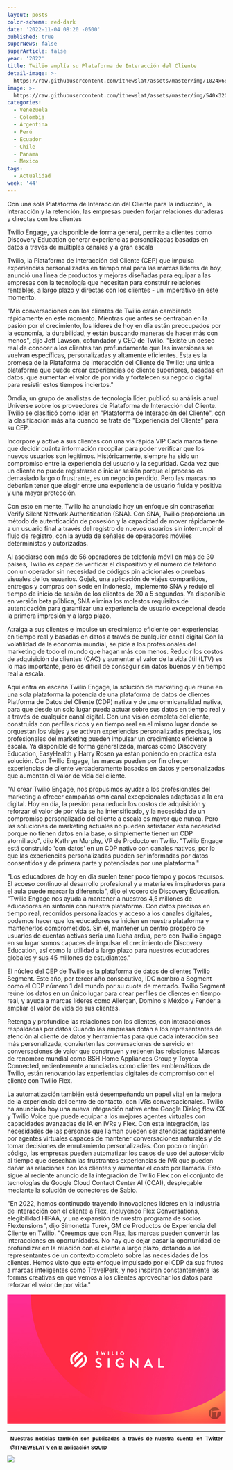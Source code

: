 ```yaml
---
layout: posts
color-schema: red-dark
date: '2022-11-04 08:20 -0500'
published: true
superNews: false
superArticle: false
year: '2022'
title: Twilio amplía su Plataforma de Interacción del Cliente
detail-image: >-
  https://raw.githubusercontent.com/itnewslat/assets/master/img/1024x680/Twilio-Signal-g.jpg
image: >-
  https://raw.githubusercontent.com/itnewslat/assets/master/img/540x320/Twilio-Signal-p.jpg
categories:
  - Venezuela
  - Colombia
  - Argentina
  - Perú
  - Ecuador
  - Chile
  - Panama
  - Mexico
tags:
  - Actualidad
week: '44'
---
```

Con una sola Plataforma de Interacción del Cliente para la inducción, la interacción y la retención, las empresas pueden forjar relaciones duraderas y directas con los clientes
 
Twilio Engage, ya disponible de forma general, permite a clientes como Discovery Education generar experiencias personalizadas basadas en datos a través de múltiples canales y a gran escala

Twilio, la Plataforma de Interacción del Cliente (CEP) que impulsa experiencias personalizadas en tiempo real para las marcas líderes de hoy, anunció una línea de productos y mejoras diseñadas para equipar a las empresas con la tecnología que necesitan para construir relaciones rentables, a largo plazo y directas con los clientes - un imperativo en este momento.
 
"Mis conversaciones con los clientes de Twilio están cambiando rápidamente en este momento. Mientras que antes se centraban en la pasión por el crecimiento, los líderes de hoy en día están preocupados por la economía, la durabilidad, y están buscando maneras de hacer más con menos", dijo Jeff Lawson, cofundador y CEO de Twilio. "Existe un deseo real de conocer a los clientes tan profundamente que las inversiones se vuelvan específicas, personalizadas y altamente eficientes. Esta es la promesa de la Plataforma de Interacción del Cliente de Twilio: una única plataforma que puede crear experiencias de cliente superiores, basadas en datos, que aumentan el valor de por vida y fortalecen su negocio digital para resistir estos tiempos inciertos." 
 
Omdia, un grupo de analistas de tecnología líder, publicó su análisis anual Universe sobre los proveedores de Plataforma de Interacción del Cliente. Twilio se clasificó como líder en "Plataforma de Interacción del Cliente", con la clasificación más alta cuando se trata de "Experiencia del Cliente" para su CEP.
 
Incorpore y active a sus clientes con una vía rápida VIP
Cada marca tiene que decidir cuánta información recopilar para poder verificar que los nuevos usuarios son legítimos. Históricamente, siempre ha sido un compromiso entre la experiencia del usuario y la seguridad. Cada vez que un cliente no puede registrarse o iniciar sesión porque el proceso es demasiado largo o frustrante, es un negocio perdido. Pero las marcas no deberían tener que elegir entre una experiencia de usuario fluida y positiva y una mayor protección.
 
Con esto en mente, Twilio ha anunciado hoy un enfoque sin contraseña: Verify Silent Network Authentication (SNA). Con SNA, Twilio proporciona un método de autenticación de posesión y la capacidad de mover rápidamente a un usuario final a través del registro de nuevos usuarios sin interrumpir el flujo de registro, con la ayuda de señales de operadores móviles deterministas y autorizadas. 
 
Al asociarse con más de 56 operadores de telefonía móvil en más de 30 países, Twilio es capaz de verificar el dispositivo y el número de teléfono con un operador sin necesidad de códigos pin adicionales o pruebas visuales de los usuarios. Gojek, una aplicación de viajes compartidos, entregas y compras con sede en Indonesia, implementó SNA y redujo el tiempo de inicio de sesión de los clientes de 20 a 5 segundos. Ya disponible en versión beta pública, SNA elimina los molestos requisitos de autenticación para garantizar una experiencia de usuario excepcional desde la primera impresión y a largo plazo.
 
Atraiga a sus clientes e impulse un crecimiento eficiente con experiencias en tiempo real y basadas en datos a través de cualquier canal digital
Con la volatilidad de la economía mundial, se pide a los profesionales del marketing de todo el mundo que hagan más con menos. Reducir los costos de adquisición de clientes (CAC) y aumentar el valor de la vida útil (LTV) es lo más importante, pero es difícil de conseguir sin datos buenos y en tiempo real a escala.
 
Aquí entra en escena Twilio Engage, la solución de marketing que reúne en una sola plataforma la potencia de una plataforma de datos de clientes Platforma de Datos del Cliente (CDP) nativa y de una omnicanalidad nativa, para que desde un solo lugar pueda actuar sobre sus datos en tiempo real y a través de cualquier canal digital. Con una visión completa del cliente, construida con perfiles ricos y en tiempo real en el mismo lugar donde se orquestan los viajes y se activan experiencias personalizadas precisas, los profesionales del marketing pueden impulsar un crecimiento eficiente a escala. Ya disponible de forma generalizada, marcas como Discovery Education, EasyHealth y Harry Rosen ya están poniendo en práctica esta solución. Con Twilio Engage, las marcas pueden por fin ofrecer experiencias de cliente verdaderamente basadas en datos y personalizadas que aumentan el valor de vida del cliente. 
 
"Al crear Twilio Engage, nos propusimos ayudar a los profesionales del marketing a ofrecer campañas omnicanal excepcionales adaptadas a la era digital. Hoy en día, la presión para reducir los costos de adquisición y reforzar el valor de por vida se ha intensificado, y la necesidad de un compromiso personalizado del cliente a escala es mayor que nunca. Pero las soluciones de marketing actuales no pueden satisfacer esta necesidad porque no tienen datos en la base, o simplemente tienen un CDP atornillado", dijo Kathryn Murphy, VP de Producto en Twilio. "Twilio Engage está construido 'con datos' en un CDP nativo con canales nativos, por lo que las experiencias personalizadas pueden ser informadas por datos consentidos y de primera parte y potenciadas por una plataforma."
 
"Los educadores de hoy en día suelen tener poco tiempo y pocos recursos. El acceso continuo al desarrollo profesional y a materiales inspiradores para el aula puede marcar la diferencia", dijo el vocero de Discovery Education. "Twilio Engage nos ayuda a mantener a nuestros 4,5 millones de educadores en sintonía con nuestra plataforma. Con datos precisos en tiempo real, recorridos personalizados y acceso a los canales digitales, podemos hacer que los educadores se inicien en nuestra plataforma y mantenerlos comprometidos. Sin él, mantener un centro próspero de usuarios de cuentas activas sería una lucha ardua, pero con Twilio Engage en su lugar somos capaces de impulsar el crecimiento de Discovery Education, así como la utilidad a largo plazo para nuestros educadores globales y sus 45 millones de estudiantes."
 
El núcleo del CEP de Twilio es la plataforma de datos de clientes Twilio Segment. Este año, por tercer año consecutivo, IDC nombró a Segment como el CDP número 1 del mundo por su cuota de mercado. Twilio Segment reúne los datos en un único lugar para crear perfiles de clientes en tiempo real, y ayuda a marcas líderes como Allergan, Domino's México y Fender a ampliar el valor de vida de sus clientes.
 
Retenga y profundice las relaciones con los clientes, con interacciones respaldadas por datos
Cuando las empresas dotan a los representantes de atención al cliente de datos y herramientas para que cada interacción sea más personalizada, convierten las conversaciones de servicio en conversaciones de valor que construyen y retienen las relaciones. Marcas de renombre mundial como BSH Home Appliances Group y Toyota Connected, recientemente anunciadas como clientes emblemáticos de Twilio, están renovando las experiencias digitales de compromiso con el cliente con Twilio Flex.
 
La automatización también está desempeñando un papel vital en la mejora de la experiencia del centro de contacto, con IVRs conversacionales. Twilio ha anunciado hoy una nueva integración nativa entre Google Dialog flow CX y Twilio Voice que puede equipar a los mejores agentes virtuales con capacidades avanzadas de IA en IVRs y Flex. Con esta integración, las necesidades de las personas que llaman pueden ser atendidas rápidamente por agentes virtuales capaces de mantener conversaciones naturales y de tomar decisiones de enrutamiento personalizadas. Con poco o ningún código, las empresas pueden automatizar los casos de uso del autoservicio al tiempo que desechan las frustrantes experiencias de IVR que pueden dañar las relaciones con los clientes y aumentar el costo por llamada. Esto sigue al reciente anuncio de la integración de Twilio Flex con el conjunto de tecnologías de Google Cloud Contact Center AI (CCAI), desplegable mediante la solución de conectores de Sabio.
 
"En 2022, hemos continuado trayendo innovaciones líderes en la industria de interacción con el cliente a Flex, incluyendo Flex Conversations, elegibilidad HIPAA, y una expansión de nuestro programa de socios Flextensions", dijo Simonetta Turek, GM de Productos de Experiencia del Cliente en Twilio. "Creemos que con Flex, las marcas pueden convertir las interacciones en oportunidades. No hay que dejar pasar la oportunidad de profundizar en la relación con el cliente a largo plazo, dotando a los representantes de un contexto completo sobre las necesidades de los clientes. Hemos visto que este enfoque impulsado por el CDP da sus frutos a marcas inteligentes como TravelPerk, y nos inspiran constantemente las formas creativas en que vemos a los clientes aprovechar los datos para reforzar el valor de por vida."

![](https://raw.githubusercontent.com/itnewslat/assets/master/img/540x320/Twilio-Signal-p.jpg)

<table style="height: 42px;" width="569">
<tbody>
<tr>
<td style="text-align: justify;"><sub><strong>Nuestras noticias también son publicadas a través de nuestra cuenta en Twitter <a href="https://twitter.com/itnewslat?lang=es">@ITNEWSLAT</a> y en la aplicación <a href="https://squidapp.co/en/">SQUID</a></strong></sub></td>
</tr>
</tbody>
</table>

<img src="https://tracker.metricool.com/c3po.jpg?hash=56f88a41e39ab42c063cc51676587a04"/>
